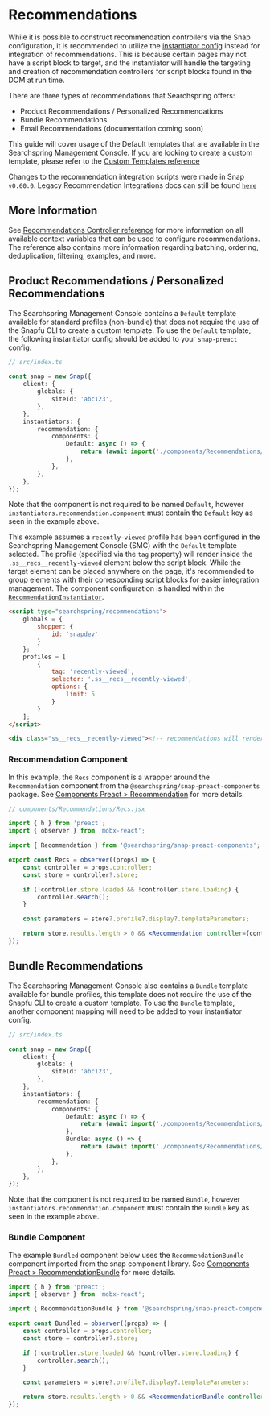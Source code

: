 # Recommendations

While it is possible to construct recommendation controllers via the Snap configuration, it is recommended to utilize the [instantiator config](https://searchspring.github.io/snap/reference-snap-preact-instantiators#recommendationinstantiatorconfig) instead for integration of recommendations. This is because certain pages may not have a script block to target, and the instantiator will handle the targeting and creation of recommendation controllers for script blocks found in the DOM at run time.

There are three types of recommendations that Searchspring offers:

- Product Recommendations / Personalized Recommendations
- Bundle Recommendations
- Email Recommendations (documentation coming soon)
<!-- TODO: Add Email Recommendations Docs -->

This guide will cover usage of the Default templates that are available in the Searchspring Management Console. If you are looking to create a custom template, please refer to the [Custom Templates reference](https://searchspring.github.io/snap/reference-custom-recommendation-templates)

Changes to the recommendation integration scripts were made in Snap `v0.60.0`. Legacy Recommendation Integrations docs can still be found [`here`](https://searchspring.github.io/snap/integration-legacy-recommendations)


## More Information
See [Recommendations Controller reference](https://searchspring.github.io/snap/reference-controller-recommendation) for more information on all available context variables that can be used to configure recommendations. The reference also contains more information regarding batching, ordering, deduplication, filtering, examples, and more.

## Product Recommendations / Personalized Recommendations

The Searchspring Management Console contains a `Default` template available for standard profiles (non-bundle) that does not require the use of the Snapfu CLI to create a custom template. To use the `Default` template, the following instantiator config should be added to your `snap-preact` config.

```typescript
// src/index.ts

const snap = new Snap({
    client: {
        globals: {
            siteId: 'abc123',
        },
    },
    instantiators: {
		recommendation: {
			components: {
				Default: async () => {
					return (await import('./components/Recommendations/Recs')).Recs;
				},
			},
		},
	},
});
```

Note that the component is not required to be named `Default`, however `instantiators.recommendation.component` must contain the `Default` key as seen in the example above.


This example assumes a `recently-viewed` profile has been configured in the Searchspring Management Console (SMC) with the `Default` template selected. The profile (specified via the `tag` property) will render inside the `.ss__recs__recently-viewed` element below the script block. While the target element can be placed anywhere on the page, it's recommended to group elements with their corresponding script blocks for easier integration management. The component configuration is handled within the [`RecommendationInstantiator`](https://searchspring.github.io/snap/reference-snap-preact-instantiators).

```html
<script type="searchspring/recommendations">
	globals = {
		shopper: {
			id: 'snapdev'
		}
	};
	profiles = [
		{
			tag: 'recently-viewed',
			selector: '.ss__recs__recently-viewed',
			options: {
				limit: 5
			}
		}
	];
</script>

<div class="ss__recs__recently-viewed"><!-- recommendations will render here --></div>
```


### Recommendation Component
In this example, the `Recs` component is a wrapper around the `Recommendation` component from the `@searchspring/snap-preact-components` package. See [Components Preact > Recommendation](https://searchspring.github.io/snap/preact-components?params=%3Fpath%3D%2Fstory%2Forganisms-recommendation--default) for more details.

```jsx
// components/Recommendations/Recs.jsx

import { h } from 'preact';
import { observer } from 'mobx-react';

import { Recommendation } from '@searchspring/snap-preact-components';

export const Recs = observer((props) => {
	const controller = props.controller;
	const store = controller?.store;

	if (!controller.store.loaded && !controller.store.loading) {
		controller.search();
	}

	const parameters = store?.profile?.display?.templateParameters;

	return store.results.length > 0 && <Recommendation controller={controller} title={parameters?.title}/>;
});
```


## Bundle Recommendations
The Searchspring Management Console also contains a `Bundle` template available for bundle profiles, this template does not require the use of the Snapfu CLI to create a custom template. To use the `Bundle` template, another component mapping will need to be added to your instantiator config.

```typescript
// src/index.ts

const snap = new Snap({
    client: {
        globals: {
            siteId: 'abc123',
        },
    },
    instantiators: {
		recommendation: {
			components: {
				Default: async () => {
					return (await import('./components/Recommendations/Recs')).Recs;
				},
                Bundle: async () => {
                    return (await import('./components/Recommendations/Bundled')).Bundled;
                },
			},
		},
	},
});
```

Note that the component is not required to be named `Bundle`, however `instantiators.recommendation.component` must contain the `Bundle` key as seen in the example above.

### Bundle Component
The example `Bundled` component below uses the `RecommendationBundle` component imported from the snap component library. See [Components Preact > RecommendationBundle](https://searchspring.github.io/snap/preact-components?params=%3Fpath%3D%2Fstory%2Forganisms-recommendationbundle--default) for more details. 

```jsx
import { h } from 'preact';
import { observer } from 'mobx-react';

import { RecommendationBundle } from '@searchspring/snap-preact-components';

export const Bundled = observer((props) => {
	const controller = props.controller;
	const store = controller?.store;

	if (!controller.store.loaded && !controller.store.loading) {
		controller.search();
	}

	const parameters = store?.profile?.display?.templateParameters;

	return store.results.length > 0 && <RecommendationBundle controller={controller} onAddToCart={(items)=> console.log("need to add these to the platform cart", items)}  title={parameters?.title} />;
});
```


<!-- TODO: Add Email Recommendations Section -->